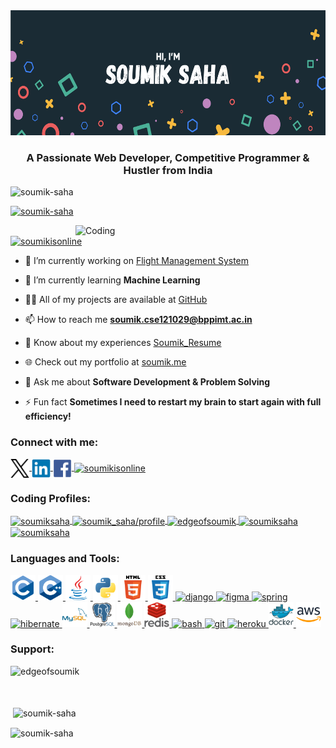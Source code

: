 <img align="centre" alt="Coding" width="1500" height="200" src="SOUMIK SAHA (1).png">

<!-- <h1 align="center">Hi 👋, I'm Soumik Saha</h1> -->

<h3 align="center">A Passionate Web Developer, Competitive Programmer & Hustler from India</h3>

<p align="left"> <img src="https://komarev.com/ghpvc/?username=soumik-saha&label=Profile%20views&color=0e75b6&style=flat" alt="soumik-saha" /> </p>

<p align="left"> <a href="https://github.com/ryo-ma/github-profile-trophy"><img src="https://github-profile-trophy.vercel.app/?username=soumik-saha" alt="soumik-saha" /></a> </p>

<img align="right" alt="Coding" width="400" src="https://cdn.dribbble.com/users/1162077/screenshots/3848914/programmer.gif">

<p align="left"> <a href="https://twitter.com/soumikisonline" target="blank"><img src="https://img.shields.io/twitter/follow/soumikisonline?logo=twitter&style=for-the-badge" alt="soumikisonline" /></a> </p>

- 🔭 I’m currently working on [Flight Management System](https://github.com/soumik-saha/flight-management-system)

- 🌱 I’m currently learning **Machine Learning**

- 👨‍💻 All of my projects are available at [GitHub](https://www.github.com/soumik-saha/)

- 📫 How to reach me **soumik.cse121029@bppimt.ac.in**

- 📄 Know about my experiences [Soumik_Resume]([https://drive.google.com/file/d/1wPv-0-2_72Q_Joyfe7wY77aePBB7mB1D/view?usp=sharing](https://drive.google.com/file/d/1JS2quJHYwmRCoWFlNxa0c-ES_xwMT5zy/view?usp=sharing))

- 🌐 Check out my portfolio at [soumik.me](https://soumik.me/)

- 💬 Ask me about **Software Development & Problem Solving**

- ⚡ Fun fact **Sometimes I need to restart my brain to start again with full efficiency!**

<h3 align="left">Connect with me:</h3>
<p align="left">
<a href="https://twitter.com/soumikisonline" target="blank"><img align="center" src="https://github.com/devicons/devicon/blob/master/icons/twitter/twitter-original.svg" alt="soumikisonline" height="30" width="30" />  </a>
<a href="https://linkedin.com/in/soumikisonline" target="blank"><img align="center" src="https://github.com/devicons/devicon/blob/master/icons/linkedin/linkedin-original.svg" alt="soumikisonline" height="30" width="30" />  </a>
<a href="https://facebook.com/soumikisonline" target="blank"><img align="center" src="https://github.com/devicons/devicon/blob/master/icons/facebook/facebook-original.svg" alt="soumiksahaonline" height="30" width="30" />  </a>
<a href="https://instagram.com/soumikisonline" target="blank"><img align="center" src="https://cdn-icons-png.flaticon.com/512/174/174855.png" alt="soumikisonline" height="30" width="30" />  </a>
<!-- <a href="https://www.youtube.com/c/edgeofsoumik" target="blank"><img align="center" src="https://cdn-icons-png.flaticon.com/512/174/174883.png" alt="edgeofsoumik" height="30" width="30" />  </a> -->
</p>

<h3 align="left">Coding Profiles:</h3>
<p align="left">
  <a href="https://www.leetcode.com/soumiksaha" target="blank"><img align="center" src="https://cdn.jsdelivr.net/npm/simple-icons@3.1.0/icons/leetcode.svg" alt="soumiksaha" height="30" width="30" />  </a>
  <a href="https://auth.geeksforgeeks.org/user/soumik_saha/profile" target="blank"><img align="center" src="https://media.geeksforgeeks.org/gfg-gg-logo.svg" alt="soumik_saha/profile" height="30" width="30" />  </a>
  <a href="https://www.codechef.com/users/edgeofsoumik" target="blank"><img align="center" src="https://cdn.jsdelivr.net/npm/simple-icons@3.1.0/icons/codechef.svg" alt="edgeofsoumik" height="30" width="30" />  </a>
  <a href="https://www.hackerrank.com/soumiksaha" target="blank"><img align="center" src="https://cdn.jsdelivr.net/npm/simple-icons@3.1.0/icons/hackerrank.svg" alt="soumiksaha" height="30" width="30" />  </a>
  <a href="https://codeforces.com/profile/soumiksaha" target="blank"><img align="center" src="https://cdn.jsdelivr.net/npm/simple-icons@3.1.0/icons/codeforces.svg" alt="soumiksaha" height="30" width="30" />  </a>
</p>

<h3 align="left">Languages and Tools:</h3>
<p align="left"> 
  <a href="https://www.cprogramming.com/" target="_blank" rel="noreferrer"> 
    <img src="https://raw.githubusercontent.com/devicons/devicon/master/icons/c/c-original.svg" alt="c" width="40" height="40"/> 
  </a> 
  <a href="https://www.w3schools.com/cpp/" target="_blank" rel="noreferrer"> 
    <img src="https://raw.githubusercontent.com/devicons/devicon/master/icons/cplusplus/cplusplus-original.svg" alt="cplusplus" width="40" height="40"/> 
  </a>
  <a href="https://www.java.com" target="_blank" rel="noreferrer"> 
    <img src="https://raw.githubusercontent.com/devicons/devicon/master/icons/java/java-original.svg" alt="java" width="40" height="40"/> 
  </a> 
  <a href="https://www.python.org" target="_blank" rel="noreferrer"> 
    <img src="https://raw.githubusercontent.com/devicons/devicon/master/icons/python/python-original.svg" alt="python" width="40" height="40"/> 
  </a> 
  <a href="https://www.w3.org/html/" target="_blank" rel="noreferrer"> 
    <img src="https://raw.githubusercontent.com/devicons/devicon/master/icons/html5/html5-original-wordmark.svg" alt="html5" width="40" height="40"/> 
  </a>
  <a href="https://www.w3schools.com/css/" target="_blank" rel="noreferrer"> 
    <img src="https://raw.githubusercontent.com/devicons/devicon/master/icons/css3/css3-original-wordmark.svg" alt="css3" width="40" height="40"/> 
  </a> 
  <a href="https://www.djangoproject.com/" target="_blank" rel="noreferrer"> 
    <img src="https://cdn.worldvectorlogo.com/logos/django.svg" alt="django" width="40" height="40"/> 
  </a> 
  <a href="https://www.figma.com/" target="_blank" rel="noreferrer"> 
    <img src="https://www.vectorlogo.zone/logos/figma/figma-icon.svg" alt="figma" width="40" height="40"/> 
  </a>
  <a href="https://spring.io/" target="_blank" rel="noreferrer"> 
    <img src="https://www.vectorlogo.zone/logos/springio/springio-icon.svg" alt="spring" width="40" height="40"/> 
  </a>
  <a href="https://hibernate.org/" target="_blank" rel="noreferrer"> 
    <img src="https://www.vectorlogo.zone/logos/hibernate/hibernate-icon.svg" alt="hibernate" width="40" height="40"/> 
  </a>
  <a href="https://www.mysql.com/" target="_blank" rel="noreferrer"> 
    <img src="https://raw.githubusercontent.com/devicons/devicon/master/icons/mysql/mysql-original-wordmark.svg" alt="mysql" width="40" height="40"/> 
  </a>
  <a href="https://www.postgresql.org/" target="_blank" rel="noreferrer"> 
    <img src="https://raw.githubusercontent.com/devicons/devicon/master/icons/postgresql/postgresql-original-wordmark.svg" alt="postgresql" width="40" height="40"/> 
  </a>
  <a href="https://www.mongodb.com/" target="_blank" rel="noreferrer"> 
    <img src="https://raw.githubusercontent.com/devicons/devicon/master/icons/mongodb/mongodb-original-wordmark.svg" alt="mongodb" width="40" height="40"/> 
  </a>
  <a href="https://redis.io/" target="_blank" rel="noreferrer"> 
    <img src="https://raw.githubusercontent.com/devicons/devicon/master/icons/redis/redis-original-wordmark.svg" alt="redis" width="40" height="40"/> 
  </a>
  <a href="https://www.gnu.org/software/bash/" target="_blank" rel="noreferrer"> 
    <img src="https://www.vectorlogo.zone/logos/gnu_bash/gnu_bash-icon.svg" alt="bash" width="40" height="40"/> 
  </a>
  <a href="https://git-scm.com/" target="_blank" rel="noreferrer"> 
    <img src="https://www.vectorlogo.zone/logos/git-scm/git-scm-icon.svg" alt="git" width="40" height="40"/> 
  </a>
  <a href="https://heroku.com/" target="_blank" rel="noreferrer"> 
    <img src="https://www.vectorlogo.zone/logos/heroku/heroku-icon.svg" alt="heroku" width="40" height="40"/> 
  </a>
  <a href="https://www.docker.com/" target="_blank" rel="noreferrer"> 
    <img src="https://raw.githubusercontent.com/devicons/devicon/master/icons/docker/docker-original-wordmark.svg" alt="docker" width="40" height="40"/> 
  </a>
  <a href="https://aws.amazon.com/" target="_blank" rel="noreferrer"> 
    <img src="https://raw.githubusercontent.com/devicons/devicon/master/icons/amazonwebservices/amazonwebservices-original-wordmark.svg" alt="aws" width="40" height="40"/> 
  </a>
</p>


<h3 align="left">Support:</h3>
<p><a href="https://www.buymeacoffee.com/edgeofsoumik"> <img align="left" src="https://cdn.buymeacoffee.com/buttons/v2/default-yellow.png" height="50" width="210" alt="edgeofsoumik" /></a></p><br><br><br>

<p>&nbsp;<img align="center" src="https://github-readme-stats.vercel.app/api?username=soumik-saha&show_icons=true&locale=en" alt="soumik-saha" /></p>

<p><img align="center" src="https://github-readme-streak-stats.herokuapp.com/?user=soumik-saha&" alt="soumik-saha" /></p>
